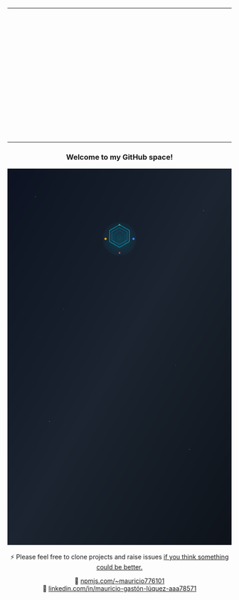 <table align="center">
  <tr>
    <td style="height: 300px; width: 800px; overflow: hidden; padding: 0;">
      <img
        src="https://github.com/user-attachments/assets/1714285c-2caa-4f78-be3b-7f69aded3d97"
        style="width: 1200px !important; max-width: none !important; margin-top: -150px; margin-left: -200px;"
      />
    </td>
  </tr>
</table>



<h3 align="center">Welcome to my GitHub space!</h3>
<div align="center">

  ![](./mauro.svg)

⚡ Please feel free to clone projects and raise issues [if you think something could be better.](https://github.com/HX-mluquez)

🔗 [npmjs.com/~mauricio776101](https://npmjs.com/~mauricio776101)  
🔗 [linkedin.com/in/mauricio-gastón-lúquez-aaa78571](https://www.linkedin.com/in/mauricio-gast%C3%B3n-l%C3%BAquez-aaa78571)
</div>

